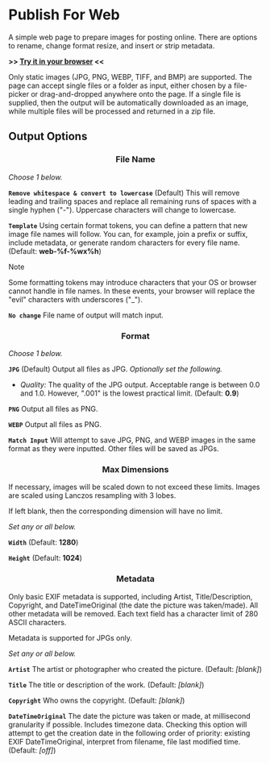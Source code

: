 # Publish For Web

A simple web page to prepare images for posting online. There are options to rename, change format resize, and insert or strip metadata.

**>> [Try it in your browser](https://joe1817.github.io/Publish-For-Web/) <<**

Only static images (JPG, PNG, WEBP, TIFF, and BMP) are supported. The page can accept single files or a folder as input, either chosen by a file-picker or drag-and-dropped anywhere onto the page. If a single file is supplied, then the output will be automatically downloaded as an image, while multiple files will be processed and returned in a zip file.

## Output Options

<div align="center">
<h3>File Name</h3>
</div>

*Choose 1 below.*

**`Remove whitespace & convert to lowercase`** (Default) This will remove leading and trailing spaces and replace all remaining runs of spaces with a single hyphen ("-"). Uppercase characters will change to lowercase.

**`Template`** Using certain format tokens, you can define a pattern that new image file names will follow. You can, for example, join a prefix or suffix, include metadata, or generate random characters for every file name. (Default: **web-%f-%wx%h**)

> [!NOTE]
> Some formatting tokens may introduce characters that your OS or browser cannot handle in file names. In these events, your browser will replace the "evil" characters with underscores ("_").

**`No change`** File name of output will match input.

<div align="center">
<h3>Format</h3>
</div>

*Choose 1 below.*

**`JPG`** (Default) Output all files as JPG. *Optionally set the following.*

- *Quality:* The quality of the JPG output. Acceptable range is between 0.0 and 1.0. However, ".001" is the lowest practical limit. (Default: **0.9**)

**`PNG`** Output all files as PNG.

**`WEBP`** Output all files as PNG.

**`Match Input`** Will attempt to save JPG, PNG, and WEBP images in the same format as they were inputted. Other files will be saved as JPGs.

<div align="center">
<h3>Max Dimensions</h3>
</div>

If necessary, images will be scaled down to not exceed these limits. Images are scaled using Lanczos resampling with 3 lobes.

If left blank, then the corresponding dimension will have no limit.

*Set any or all below.*

**`Width`** (Default: **1280**)

**`Height`** (Default: **1024**)

<div align="center">
<h3>Metadata</h3>
</div>

Only basic EXIF metadata is supported, including Artist, Title/Description, Copyright, and DateTimeOriginal (the date the picture was taken/made). All other metadata will be removed. Each text field has a character limit of 280 ASCII characters.

Metadata is supported for JPGs only.

*Set any or all below.*

**`Artist`** The artist or photographer who created the picture. (Default: *[blank]*)

**`Title`** The title or description of the work. (Default: *[blank]*)

**`Copyright`** Who owns the copyright. (Default: *[blank]*)

**`DateTimeOriginal`** The date the picture was taken or made, at millisecond granularity if possible. Includes timezone data. Checking this option will attempt to get the creation date in the following order of priority: existing EXIF DateTimeOriginal, interpret from filename, file last modified time. (Default: *[off]*)

